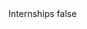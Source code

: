 <?xml version="1.0" encoding="UTF-8"?>
<CustomMetadata xmlns="http://soap.sforce.com/2006/04/metadata">
    <label>Internships</label>
    <protected>false</protected>
</CustomMetadata>
